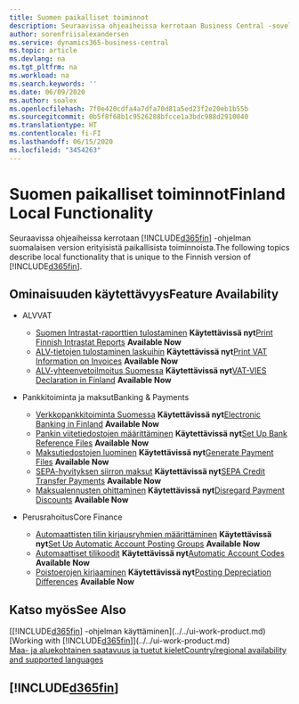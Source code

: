 ```yaml
---
title: Suomen paikalliset toiminnot
description: Seuraavissa ohjeaiheissa kerrotaan Business Central -sovelluksen suomalaisen version paikallisista toiminnoista.
author: sorenfriisalexandersen
ms.service: dynamics365-business-central
ms.topic: article
ms.devlang: na
ms.tgt_pltfrm: na
ms.workload: na
ms.search.keywords: ''
ms.date: 06/09/2020
ms.author: soalex
ms.openlocfilehash: 7f0e420cdfa4a7dfa70d81a5ed23f2e20eb1b55b
ms.sourcegitcommit: 0b5f8f68b1c9526288bfcce1a3bdc988d2910040
ms.translationtype: HT
ms.contentlocale: fi-FI
ms.lasthandoff: 06/15/2020
ms.locfileid: "3454263"
---
```

# <a name="finland-local-functionality"></a><span data-ttu-id="9b6bb-103">Suomen paikalliset toiminnot</span><span class="sxs-lookup"><span data-stu-id="9b6bb-103">Finland Local Functionality</span></span>

<span data-ttu-id="9b6bb-104">Seuraavissa ohjeaiheissa kerrotaan [!INCLUDE[d365fin](../../includes/d365fin_md.md)] -ohjelman suomalaisen version erityisistä paikallisista toiminnoista.</span><span class="sxs-lookup"><span data-stu-id="9b6bb-104">The following topics describe local functionality that is unique to the Finnish version of [!INCLUDE[d365fin](../../includes/d365fin_md.md)].</span></span>  

## <a name="feature-availability"></a><span data-ttu-id="9b6bb-105">Ominaisuuden käytettävyys</span><span class="sxs-lookup"><span data-stu-id="9b6bb-105">Feature Availability</span></span>

* <span data-ttu-id="9b6bb-106">ALV</span><span class="sxs-lookup"><span data-stu-id="9b6bb-106">VAT</span></span>
    * <span data-ttu-id="9b6bb-107">[Suomen Intrastat-raporttien tulostaminen](how-to-print-finnish-intrastat-reports.md) **Käytettävissä nyt**</span><span class="sxs-lookup"><span data-stu-id="9b6bb-107">[Print Finnish Intrastat Reports](how-to-print-finnish-intrastat-reports.md) **Available Now**</span></span>
    * <span data-ttu-id="9b6bb-108">[ALV-tietojen tulostaminen laskuihin](how-to-print-vat-information-on-invoices.md) **Käytettävissä nyt**</span><span class="sxs-lookup"><span data-stu-id="9b6bb-108">[Print VAT Information on Invoices](how-to-print-vat-information-on-invoices.md) **Available Now**</span></span>
    * <span data-ttu-id="9b6bb-109">[ALV-yhteenvetoilmoitus Suomessa](vat-vies-declaration-in-finland.md) **Käytettävissä nyt**</span><span class="sxs-lookup"><span data-stu-id="9b6bb-109">[VAT-VIES Declaration in Finland](vat-vies-declaration-in-finland.md) **Available Now**</span></span>

* <span data-ttu-id="9b6bb-110">Pankkitoiminta ja maksut</span><span class="sxs-lookup"><span data-stu-id="9b6bb-110">Banking & Payments</span></span>
    * <span data-ttu-id="9b6bb-111">[Verkkopankkitoiminta Suomessa](electronic-banking-in-finland.md) **Käytettävissä nyt**</span><span class="sxs-lookup"><span data-stu-id="9b6bb-111">[Electronic Banking in Finland](electronic-banking-in-finland.md) **Available Now**</span></span>
    * <span data-ttu-id="9b6bb-112">[Pankin viitetiedostojen määrittäminen](how-to-set-up-bank-reference-files.md) **Käytettävissä nyt**</span><span class="sxs-lookup"><span data-stu-id="9b6bb-112">[Set Up Bank Reference Files](how-to-set-up-bank-reference-files.md) **Available Now**</span></span>
    * <span data-ttu-id="9b6bb-113">[Maksutiedostojen luominen](how-to-generate-payment-files.md) **Käytettävissä nyt**</span><span class="sxs-lookup"><span data-stu-id="9b6bb-113">[Generate Payment Files](how-to-generate-payment-files.md) **Available Now**</span></span>
    * <span data-ttu-id="9b6bb-114">[SEPA-hyvityksen siirron maksut](sepa-credit-transfer-payments.md) **Käytettävissä nyt**</span><span class="sxs-lookup"><span data-stu-id="9b6bb-114">[SEPA Credit Transfer Payments](sepa-credit-transfer-payments.md) **Available Now**</span></span>
    * <span data-ttu-id="9b6bb-115">[Maksualennusten ohittaminen](how-to-disregard-payment-discounts.md) **Käytettävissä nyt**</span><span class="sxs-lookup"><span data-stu-id="9b6bb-115">[Disregard Payment Discounts](how-to-disregard-payment-discounts.md) **Available Now**</span></span>

* <span data-ttu-id="9b6bb-116">Perusrahoitus</span><span class="sxs-lookup"><span data-stu-id="9b6bb-116">Core Finance</span></span>
    * <span data-ttu-id="9b6bb-117">[Automaattisten tilin kirjausryhmien määrittäminen](how-to-set-up-automatic-account-posting-groups.md) **Käytettävissä nyt**</span><span class="sxs-lookup"><span data-stu-id="9b6bb-117">[Set Up Automatic Account Posting Groups](how-to-set-up-automatic-account-posting-groups.md) **Available Now**</span></span>
    * <span data-ttu-id="9b6bb-118">[Automaattiset tilikoodit](automatic-account-codes.md) **Käytettävissä nyt**</span><span class="sxs-lookup"><span data-stu-id="9b6bb-118">[Automatic Account Codes](automatic-account-codes.md) **Available Now**</span></span>
    * <span data-ttu-id="9b6bb-119">[Poistoerojen kirjaaminen](posting-depreciation-differences.md) **Käytettävissä nyt**</span><span class="sxs-lookup"><span data-stu-id="9b6bb-119">[Posting Depreciation Differences](posting-depreciation-differences.md) **Available Now**</span></span>

## <a name="see-also"></a><span data-ttu-id="9b6bb-120">Katso myös</span><span class="sxs-lookup"><span data-stu-id="9b6bb-120">See Also</span></span>

<span data-ttu-id="9b6bb-121">[[!INCLUDE[d365fin](../../includes/d365fin_md.md)] -ohjelman käyttäminen](../../ui-work-product.md)</span><span class="sxs-lookup"><span data-stu-id="9b6bb-121">[Working with [!INCLUDE[d365fin](../../includes/d365fin_md.md)]](../../ui-work-product.md)</span></span>  
[<span data-ttu-id="9b6bb-122">Maa- ja aluekohtainen saatavuus ja tuetut kielet</span><span class="sxs-lookup"><span data-stu-id="9b6bb-122">Country/regional availability and supported languages</span></span>](/dynamics365/business-central/dev-itpro/compliance/apptest-countries-and-translations)  

## [!INCLUDE[d365fin](../../includes/free_trial_md.md)]  
